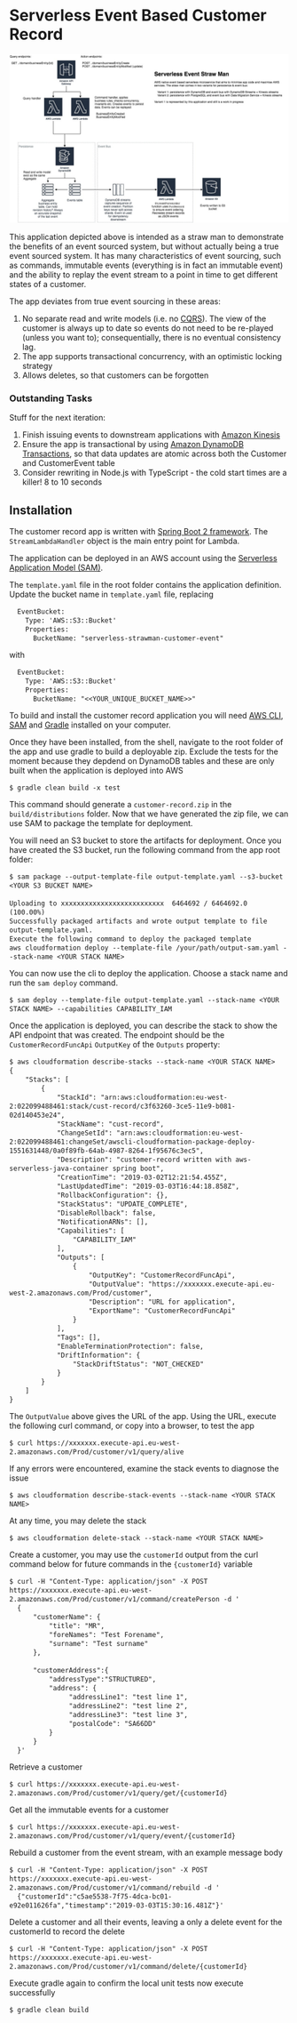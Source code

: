 # Serverless Event Based Customer Record

![Drag Racing](event-straw-2.jpg)

This application depicted above is intended as a straw man to demonstrate the benefits of an event sourced system, but without actually being a true event sourced system. It has many characteristics of event sourcing, such as commands, immutable events (everything is in fact an immutable event) and the ability to replay the event stream to a point in time to get different states of a customer.

The app deviates from true event sourcing in these areas:

1. No separate read and write models (i.e. no [CQRS](https://martinfowler.com/bliki/CQRS.html)). The view of the customer is always up to date so events do not need to be re-played (unless you want to); consequentially, there is no eventual consistency lag.
2. The app supports transactional concurrency, with an optimistic locking strategy
2. Allows deletes, so that customers can be forgotten

### Outstanding Tasks

Stuff for the next iteration:

1. Finish issuing events to downstream applications with [Amazon Kinesis](https://aws.amazon.com/kinesis/)
2. Ensure the app is transactional by using [Amazon DynamoDB Transactions](https://docs.aws.amazon.com/amazondynamodb/latest/developerguide/transactions.html), so that data updates are atomic across both the Customer and CustomerEvent table
3. Consider rewriting in Node.js with TypeScript - the cold start times are a killer! 8 to 10 seconds

## Installation
The customer record app is written with [Spring Boot 2 framework](https://projects.spring.io/spring-boot/). The `StreamLambdaHandler` object is the main entry point for Lambda.

The application can be deployed in an AWS account using the [Serverless Application Model (SAM)](https://github.com/awslabs/serverless-application-model). 

The `template.yaml` file in the root folder contains the application definition. Update the bucket name in `template.yaml` file, replacing
```
  EventBucket:
    Type: 'AWS::S3::Bucket'
    Properties:
      BucketName: "serverless-strawman-customer-event"
```
with
```
  EventBucket:
    Type: 'AWS::S3::Bucket'
    Properties:
      BucketName: "<<YOUR_UNIQUE_BUCKET_NAME>>"
```
To build and install the customer record application you will need [AWS CLI](https://aws.amazon.com/cli/), [SAM](https://github.com/awslabs/serverless-application-model) and [Gradle](https://gradle.org/) installed on your computer.

Once they have been installed, from the shell, navigate to the root folder of the app and use gradle to build a deployable zip. Exclude the tests for the moment because they depdend on DynamoDB tables and these are only built when the application is deployed into AWS
```
$ gradle clean build -x test
```

This command should generate a `customer-record.zip` in the `build/distributions` folder. Now that we have generated the zip file, we can use SAM to package the template for deployment. 

You will need an S3 bucket to store the artifacts for deployment. Once you have created the S3 bucket, run the following command from the app root folder:

```
$ sam package --output-template-file output-template.yaml --s3-bucket <YOUR S3 BUCKET NAME>

Uploading to xxxxxxxxxxxxxxxxxxxxxxxxxx  6464692 / 6464692.0  (100.00%)
Successfully packaged artifacts and wrote output template to file output-template.yaml.
Execute the following command to deploy the packaged template
aws cloudformation deploy --template-file /your/path/output-sam.yaml --stack-name <YOUR STACK NAME>
```

You can now use the cli to deploy the application. Choose a stack name and run the `sam deploy` command.
 
```
$ sam deploy --template-file output-template.yaml --stack-name <YOUR STACK NAME> --capabilities CAPABILITY_IAM
```

Once the application is deployed, you can describe the stack to show the API endpoint that was created. The endpoint should be the `CustomerRecordFuncApi` `OutputKey` of the `Outputs` property:

```
$ aws cloudformation describe-stacks --stack-name <YOUR STACK NAME>
{
    "Stacks": [
        {
            "StackId": "arn:aws:cloudformation:eu-west-2:022099488461:stack/cust-record/c3f63260-3ce5-11e9-b081-02d140453e24",
            "StackName": "cust-record",
            "ChangeSetId": "arn:aws:cloudformation:eu-west-2:022099488461:changeSet/awscli-cloudformation-package-deploy-1551631448/0a0f89fb-64ab-4987-8264-1f95676c3ec5",
            "Description": "customer-record written with aws-serverless-java-container spring boot",
            "CreationTime": "2019-03-02T12:21:54.455Z",
            "LastUpdatedTime": "2019-03-03T16:44:18.858Z",
            "RollbackConfiguration": {},
            "StackStatus": "UPDATE_COMPLETE",
            "DisableRollback": false,
            "NotificationARNs": [],
            "Capabilities": [
                "CAPABILITY_IAM"
            ],
            "Outputs": [
                {
                    "OutputKey": "CustomerRecordFuncApi",
                    "OutputValue": "https://xxxxxxx.execute-api.eu-west-2.amazonaws.com/Prod/customer",
                    "Description": "URL for application",
                    "ExportName": "CustomerRecordFuncApi"
                }
            ],
            "Tags": [],
            "EnableTerminationProtection": false,
            "DriftInformation": {
                "StackDriftStatus": "NOT_CHECKED"
            }
        }
    ]
}
```

The `OutputValue` above gives the URL of the app. Using the URL, execute the following curl command, or copy into a browser, to test the app

```
$ curl https://xxxxxxx.execute-api.eu-west-2.amazonaws.com/Prod/customer/v1/query/alive
```
If any errors were encountered, examine the stack events to diagnose the issue

```
$ aws cloudformation describe-stack-events --stack-name <YOUR STACK NAME>
```

At any time, you may delete the stack

```
$ aws cloudformation delete-stack --stack-name <YOUR STACK NAME>
```

Create a customer, you may use the `customerId` output from the curl command below for future commands in the `{customerId}` variable

```
$ curl -H "Content-Type: application/json" -X POST https://xxxxxxx.execute-api.eu-west-2.amazonaws.com/Prod/customer/v1/command/createPerson -d '
  {
      "customerName": {
          "title": "MR",
          "foreNames": "Test Forename",
          "surname": "Test surname"
      },
  
      "customerAddress":{
          "addressType":"STRUCTURED",
          "address": {
               "addressLine1": "test line 1",
               "addressLine2": "test line 2",
               "addressLine3": "test line 3",
               "postalCode": "SA66DD"
          }
      }
  }'
```

Retrieve a customer

```
$ curl https://xxxxxxx.execute-api.eu-west-2.amazonaws.com/Prod/customer/v1/query/get/{customerId}
```
Get all the immutable events for a customer

```
$ curl https://xxxxxxx.execute-api.eu-west-2.amazonaws.com/Prod/customer/v1/query/event/{customerId}
```

Rebuild a customer from the event stream, with an example message body

```
$ curl -H "Content-Type: application/json" -X POST https://xxxxxxx.execute-api.eu-west-2.amazonaws.com/Prod/customer/v1/command/rebuild -d '
  {"customerId":"c5ae5538-7f75-4dca-bc01-e92e011626fa","timestamp":"2019-03-03T15:30:16.481Z"}'
```

Delete a customer and all their events, leaving a only a delete event for the customerId to record the delete

```
$ curl -H "Content-Type: application/json" -X POST https://xxxxxxx.execute-api.eu-west-2.amazonaws.com/Prod/customer/v1/command/delete/{customerId}
```

Execute gradle again to confirm the local unit tests now execute successfully

```
$ gradle clean build
```

